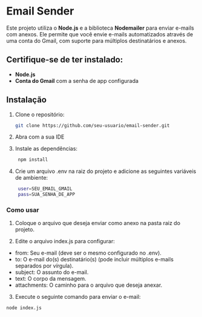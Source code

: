 # Email Sender

Este projeto utiliza o **Node.js** e a biblioteca **Nodemailer** para enviar e-mails com anexos. Ele permite que você envie e-mails automatizados através de uma conta do Gmail, com suporte para múltiplos destinatários e anexos.

## Certifique-se de ter instalado:

- **Node.js**
- **Conta do Gmail** com a senha de app configurada

## Instalação

1. Clone o repositório:

   ```bash
   git clone https://github.com/seu-usuario/email-sender.git
   ```

2. Abra com a sua IDE

3. Instale as dependências:
   ```bash
    npm install
   ```
4. Crie um arquivo .env na raiz do projeto e adicione as seguintes variáveis de ambiente:

   ```bash
    user=SEU_EMAIL_GMAIL
    pass=SUA_SENHA_DE_APP
   ```

### Como usar

1. Coloque o arquivo que deseja enviar como anexo na pasta raiz do projeto.

2. Edite o arquivo index.js para configurar:

- from: Seu e-mail (deve ser o mesmo configurado no .env).
- to: O e-mail do(s) destinatário(s) (pode incluir múltiplos e-mails separados por vírgula).
- subject: O assunto do e-mail.
- text: O corpo da mensagem.
- attachments: O caminho para o arquivo que deseja anexar.

3. Execute o seguinte comando para enviar o e-mail:

```bash
node index.js
```
